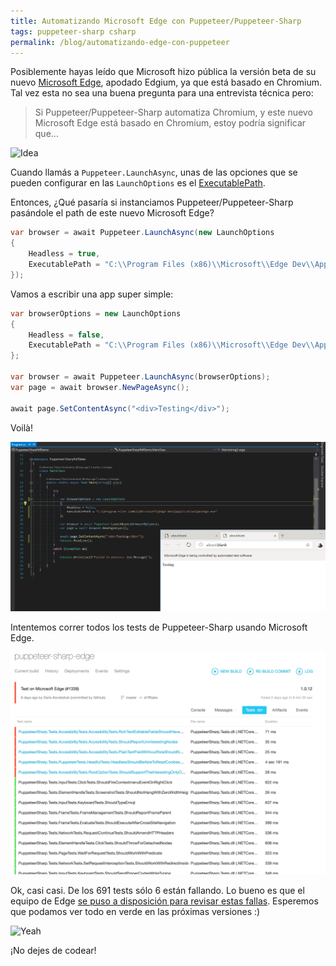```yaml
---
title: Automatizando Microsoft Edge con Puppeteer/Puppeteer-Sharp
tags: puppeteer-sharp csharp
permalink: /blog/automatizando-edge-con-puppeteer
---
```


Posiblemente hayas leído que Microsoft hizo pública la versión beta de su nuevo [Microsoft Edge](https://www.microsoftedgeinsider.com/es-es/), apodado Edgium, ya que está basado en Chromium. Tal vez esta no sea una buena pregunta para una entrevista técnica pero:

>Si Puppeteer/Puppeteer-Sharp automatiza Chromium, y este nuevo Microsoft Edge está basado en Chromium, estoy podría significar que...

![Idea](https://media.giphy.com/media/B5AVgxf0OzlyE/giphy.gif)

Cuando llamás a `Puppeteer.LaunchAsync`, unas de las opciones que se pueden configurar en las `LaunchOptions` es el [ExecutablePath](https://www.puppeteersharp.com/api/PuppeteerSharp.LaunchOptions.html#PuppeteerSharp_LaunchOptions_ExecutablePath).

Entonces, ¿Qué pasaría si instanciamos Puppeteer/Puppeteer-Sharp pasándole el path de este nuevo Microsoft Edge?

```cs
var browser = await Puppeteer.LaunchAsync(new LaunchOptions
{
    Headless = true,
    ExecutablePath = "C:\\Program Files (x86)\\Microsoft\\Edge Dev\\Application\\msedge.exe"
});
```

Vamos a escribir una app super simple:

```cs
var browserOptions = new LaunchOptions
{
    Headless = false,
    ExecutablePath = "C:\\Program Files (x86)\\Microsoft\\Edge Dev\\Application\\msedge.exe"
};

var browser = await Puppeteer.LaunchAsync(browserOptions);
var page = await browser.NewPageAsync();

await page.SetContentAsync("<div>Testing</div>");
```

Voilà!

![demo running](https://github.com/kblok/kblok.github.io/raw/master/img/microsoft-edge-puppeteer/demo-running.png)

Intentemos correr todos los tests de Puppeteer-Sharp usando Microsoft Edge.

![tests running](https://github.com/kblok/kblok.github.io/raw/master/img/microsoft-edge-puppeteer/test.png)

Ok, casi casi. De los 691 tests sólo 6 están fallando. Lo bueno es que el equipo de Edge [se puso a disposición para revisar estas fallas](https://twitter.com/EdgeDevTools/status/1201978063015333889). Esperemos que podamos ver todo en verde en las próximas versiones :)

![Yeah](https://media1.giphy.com/media/TdfyKrN7HGTIY/giphy.gif?cid=790b76115cbda5016531733341f0d371)

¡No dejes de codear!


